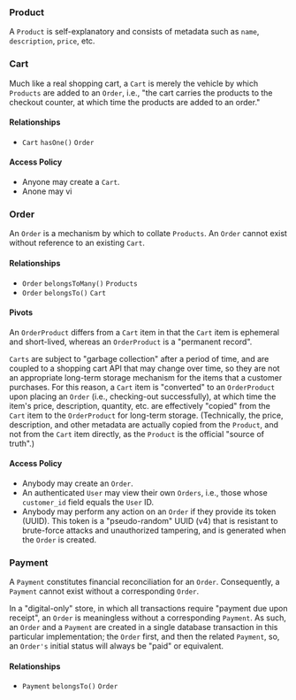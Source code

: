 ### Product

A `Product` is self-explanatory and consists of metadata such as `name`,
`description`, `price`, etc.

### Cart

Much like a real shopping cart, a `Cart` is merely the vehicle by which
`Products` are added to an `Order`, i.e., "the cart carries the products to the
checkout counter, at which time the products are added to an order."

#### Relationships

- `Cart` `hasOne()` `Order`

#### Access Policy

- Anyone may create a `Cart`.
- Anone may vi

### Order

An `Order` is a mechanism by which to collate `Products`. An `Order` cannot
exist without reference to an existing `Cart`.

#### Relationships

- `Order` `belongsToMany()` `Products`
- `Order` `belongsTo()` `Cart`

#### Pivots

An `OrderProduct` differs from a `Cart` item in that the `Cart` item is
ephemeral and short-lived, whereas an `OrderProduct` is a "permanent record".

`Carts` are subject to "garbage collection" after a period of time, and are
coupled to a shopping cart API that may change over time, so they are not an
appropriate long-term storage mechanism for the items that a customer purchases.
For this reason, a `Cart` item is "converted" to an `OrderProduct` upon placing
an `Order` (i.e., checking-out successfully), at which time the item's price,
description, quantity, etc. are effectively "copied" from the `Cart` item to the
`OrderProduct` for long-term storage.  (Technically, the price, description, and
other metadata are actually copied from the `Product`, and not from the `Cart`
item directly, as the `Product` is the official "source of truth".)

#### Access Policy

- Anybody may create an `Order`.
- An authenticated `User` may view their own `Orders`, i.e., those whose
  `customer_id` field equals the `User` ID.
- Anybody may perform any action on an `Order` if they provide its token (UUID).
  This token is a "pseudo-random" UUID (v4) that is resistant to brute-force
  attacks and unauthorized tampering, and is generated when the `Order` is
  created.

### Payment

A `Payment` constitutes financial reconciliation for an `Order`. Consequently, a
`Payment` cannot exist without a corresponding `Order`.

In a "digital-only" store, in which all transactions require "payment due upon
receipt", an `Order` is meaningless without a corresponding `Payment`. As such,
an `Order` and a `Payment` are created in a single database transaction in this
particular implementation; the `Order` first, and then the related `Payment`,
so, an `Order's` initial status will always be "paid" or equivalent.

#### Relationships

- `Payment` `belongsTo()` `Order`

